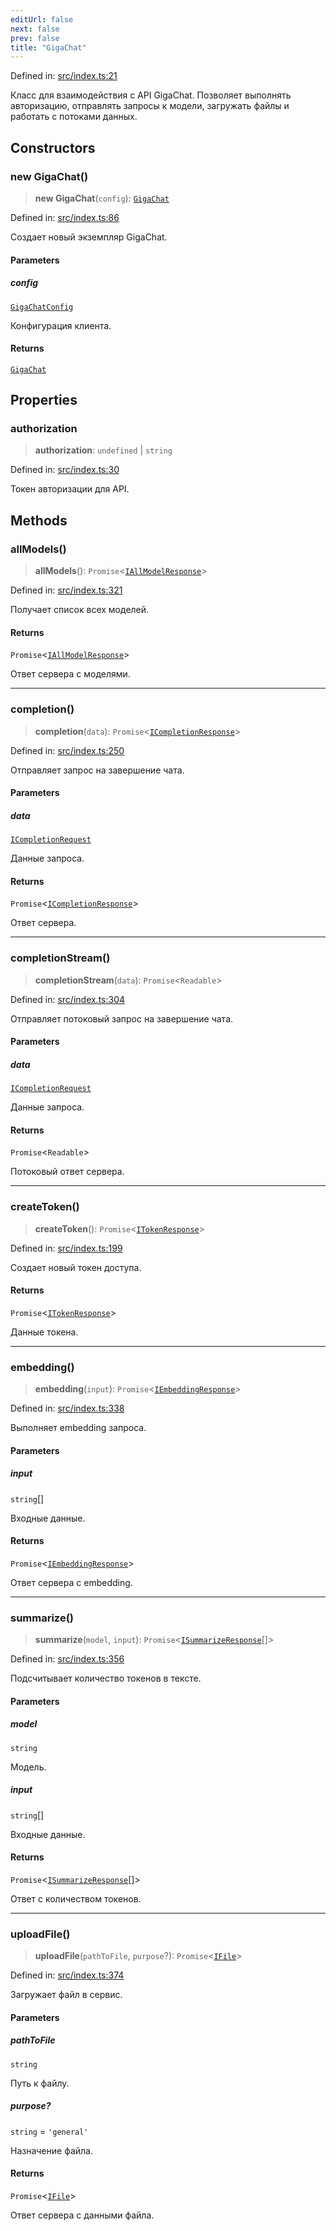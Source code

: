 ```yaml
---
editUrl: false
next: false
prev: false
title: "GigaChat"
---
```


Defined in: [src/index.ts:21](https://github.com/zloishavrin/gigachat-node/blob/2cd93ba574de8045adaf64a14aee346c2a22e99e/src/index.ts#L21)

Класс для взаимодействия с API GigaChat.
Позволяет выполнять авторизацию, отправлять запросы к модели, загружать файлы и работать с потоками данных.

## Constructors

### new GigaChat()

> **new GigaChat**(`config`): [`GigaChat`](/gigachat-node/api/index/classes/gigachat/)

Defined in: [src/index.ts:86](https://github.com/zloishavrin/gigachat-node/blob/2cd93ba574de8045adaf64a14aee346c2a22e99e/src/index.ts#L86)

Создает новый экземпляр GigaChat.

#### Parameters

##### config

[`GigaChatConfig`](/gigachat-node/api/interfaces/config/interfaces/gigachatconfig/)

Конфигурация клиента.

#### Returns

[`GigaChat`](/gigachat-node/api/index/classes/gigachat/)

## Properties

### authorization

> **authorization**: `undefined` \| `string`

Defined in: [src/index.ts:30](https://github.com/zloishavrin/gigachat-node/blob/2cd93ba574de8045adaf64a14aee346c2a22e99e/src/index.ts#L30)

Токен авторизации для API.

## Methods

### allModels()

> **allModels**(): `Promise`\<[`IAllModelResponse`](/gigachat-node/api/interfaces/model/interfaces/iallmodelresponse/)\>

Defined in: [src/index.ts:321](https://github.com/zloishavrin/gigachat-node/blob/2cd93ba574de8045adaf64a14aee346c2a22e99e/src/index.ts#L321)

Получает список всех моделей.

#### Returns

`Promise`\<[`IAllModelResponse`](/gigachat-node/api/interfaces/model/interfaces/iallmodelresponse/)\>

Ответ сервера с моделями.

***

### completion()

> **completion**(`data`): `Promise`\<[`ICompletionResponse`](/gigachat-node/api/interfaces/completion/interfaces/icompletionresponse/)\>

Defined in: [src/index.ts:250](https://github.com/zloishavrin/gigachat-node/blob/2cd93ba574de8045adaf64a14aee346c2a22e99e/src/index.ts#L250)

Отправляет запрос на завершение чата.

#### Parameters

##### data

[`ICompletionRequest`](/gigachat-node/api/interfaces/completion/interfaces/icompletionrequest/)

Данные запроса.

#### Returns

`Promise`\<[`ICompletionResponse`](/gigachat-node/api/interfaces/completion/interfaces/icompletionresponse/)\>

Ответ сервера.

***

### completionStream()

> **completionStream**(`data`): `Promise`\<`Readable`\>

Defined in: [src/index.ts:304](https://github.com/zloishavrin/gigachat-node/blob/2cd93ba574de8045adaf64a14aee346c2a22e99e/src/index.ts#L304)

Отправляет потоковый запрос на завершение чата.

#### Parameters

##### data

[`ICompletionRequest`](/gigachat-node/api/interfaces/completion/interfaces/icompletionrequest/)

Данные запроса.

#### Returns

`Promise`\<`Readable`\>

Потоковый ответ сервера.

***

### createToken()

> **createToken**(): `Promise`\<[`ITokenResponse`](/gigachat-node/api/interfaces/token/interfaces/itokenresponse/)\>

Defined in: [src/index.ts:199](https://github.com/zloishavrin/gigachat-node/blob/2cd93ba574de8045adaf64a14aee346c2a22e99e/src/index.ts#L199)

Создает новый токен доступа.

#### Returns

`Promise`\<[`ITokenResponse`](/gigachat-node/api/interfaces/token/interfaces/itokenresponse/)\>

Данные токена.

***

### embedding()

> **embedding**(`input`): `Promise`\<[`IEmbeddingResponse`](/gigachat-node/api/interfaces/embedding/interfaces/iembeddingresponse/)\>

Defined in: [src/index.ts:338](https://github.com/zloishavrin/gigachat-node/blob/2cd93ba574de8045adaf64a14aee346c2a22e99e/src/index.ts#L338)

Выполняет embedding запроса.

#### Parameters

##### input

`string`[]

Входные данные.

#### Returns

`Promise`\<[`IEmbeddingResponse`](/gigachat-node/api/interfaces/embedding/interfaces/iembeddingresponse/)\>

Ответ сервера с embedding.

***

### summarize()

> **summarize**(`model`, `input`): `Promise`\<[`ISummarizeResponse`](/gigachat-node/api/interfaces/summarize/interfaces/isummarizeresponse/)[]\>

Defined in: [src/index.ts:356](https://github.com/zloishavrin/gigachat-node/blob/2cd93ba574de8045adaf64a14aee346c2a22e99e/src/index.ts#L356)

Подсчитывает количество токенов в тексте.

#### Parameters

##### model

`string`

Модель.

##### input

`string`[]

Входные данные.

#### Returns

`Promise`\<[`ISummarizeResponse`](/gigachat-node/api/interfaces/summarize/interfaces/isummarizeresponse/)[]\>

Ответ с количеством токенов.

***

### uploadFile()

> **uploadFile**(`pathToFile`, `purpose`?): `Promise`\<[`IFile`](/gigachat-node/api/interfaces/file/interfaces/ifile/)\>

Defined in: [src/index.ts:374](https://github.com/zloishavrin/gigachat-node/blob/2cd93ba574de8045adaf64a14aee346c2a22e99e/src/index.ts#L374)

Загружает файл в сервис.

#### Parameters

##### pathToFile

`string`

Путь к файлу.

##### purpose?

`string` = `'general'`

Назначение файла.

#### Returns

`Promise`\<[`IFile`](/gigachat-node/api/interfaces/file/interfaces/ifile/)\>

Ответ сервера с данными файла.
